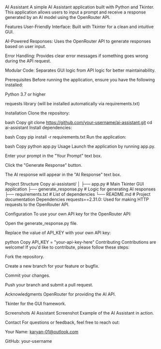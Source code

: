 
AI Assistant
A simple AI Assistant application built with Python and Tkinter. This application allows users to input a prompt and receive a response generated by an AI model using the OpenRouter API.

Features
User-Friendly Interface: Built with Tkinter for a clean and intuitive GUI.

AI-Powered Responses: Uses the OpenRouter API to generate responses based on user input.

Error Handling: Provides clear error messages if something goes wrong during the API request.

Modular Code: Separates GUI logic from API logic for better maintainability.

Prerequisites
Before running the application, ensure you have the following installed:

Python 3.7 or higher

requests library (will be installed automatically via requirements.txt)

Installation
Clone the repository:

bash
Copy
git clone https://github.com/your-username/ai-assistant.git
cd ai-assistant
Install dependencies:

bash
Copy
pip install -r requirements.txt
Run the application:

bash
Copy
python app.py
Usage
Launch the application by running app.py.

Enter your prompt in the "Your Prompt" text box.

Click the "Generate Response" button.

The AI response will appear in the "AI Response" text box.

Project Structure
Copy
ai-assistant/
│
├── app.py                # Main Tkinter GUI application
├── generate_response.py   # Logic for generating AI responses
├── requirements.txt       # List of dependencies
└── README.md              # Project documentation
Dependencies
requests==2.31.0: Used for making HTTP requests to the OpenRouter API.

Configuration
To use your own API key for the OpenRouter API:

Open the generate_response.py file.

Replace the value of API_KEY with your own API key:

python
Copy
API_KEY = "your-api-key-here"
Contributing
Contributions are welcome! If you'd like to contribute, please follow these steps:

Fork the repository.

Create a new branch for your feature or bugfix.

Commit your changes.

Push your branch and submit a pull request.

Acknowledgments
OpenRouter for providing the AI API.

Tkinter for the GUI framework.

Screenshots
AI Assistant Screenshot
Example of the AI Assistant in action.

Contact
For questions or feedback, feel free to reach out:

Your Name: karyan-01@outlook.com

GitHub: your-username
